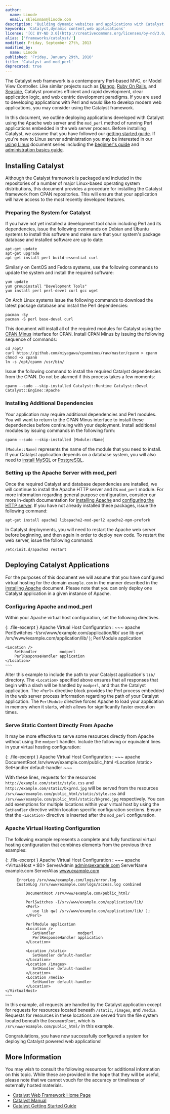 ```yaml
---
author:
  name: Linode
  email: skleinman@linode.com
description: 'Building dynamic websites and applications with Catalyst.'
keywords: 'Catalyst,dynamic content,web applications'
license: '[CC BY-ND 3.0](http://creativecommons.org/licenses/by-nd/3.0/us/)'
alias: ['frameworks/catalyst/']
modified: Friday, September 27th, 2013
modified_by:
  name: Linode
published: 'Friday, January 29th, 2010'
title: 'Catalyst and mod_perl'
deprecated: true
---
```


The Catalyst web framework is a contemporary Perl-based MVC, or Model View Controller. Like similar projects such as [Django](/docs/frameworks/), [Ruby On Rails](/docs/frameworks/), and [Seaside](/docs/frameworks/seaside/), Catalyst promotes efficient and rapid development, clear application logic, and web centric development paradigms. If you are used to developing applications with Perl and would like to develop modern web applications, you may consider using the Catalyst framework.

In this document, we outline deploying applications developed with Catalyst using the Apache web server and the `mod_perl` method of running Perl applications embedded in the web server process. Before installing Catalyst, we assume that you have followed our [getting started guide](/docs/getting-started/). If you're new to Linux server administration you may be interested in our [using Linux](/docs/using-linux/) document series including the [beginner's guide](/docs/beginners-guide/) and [administration basics guide](/docs/using-linux/administration-basics).

Installing Catalyst
-------------------

Although the Catalyst framework is packaged and included in the repositories of a number of major Linux-based operating system distributions, this document provides a procedure for installing the Catalyst framework from CPAN repositories. This will ensure that your application will have access to the most recently developed features.

### Preparing the System for Catalyst

If you have not yet installed a development tool chain including Perl and its dependencies, issue the following commands on Debian and Ubuntu systems to install this software and make sure that your system's package database and installed software are up to date:

    apt-get update 
    apt-get upgrade
    apt-get install perl build-essential curl

Similarly on CentOS and Fedora systems, use the following commands to update the system and install the required software:

    yum update
    yum groupinstall "Development Tools"
    yum install perl perl-devel curl gcc wget

On Arch Linux systems issue the following commands to download the latest package database and install the Perl dependencies:

    pacman -Sy
    pacman -S perl base-devel curl

This document will install all of the required modules for Catalyst using the [CPAN Minus](/docs/linux-tools/utilities/cpanm) interface for CPAN. Install CPAN Minus by issuing the following sequence of commands:

    cd /opt/
    curl https://github.com/miyagawa/cpanminus/raw/master/cpanm > cpanm
    chmod +x cpanm
    ln -s /opt/cpanm /usr/bin/

Issue the following command to install the required Catalyst dependencies from the CPAN. Do not be alarmed if this process takes a few moments:

    cpanm --sudo --skip-installed Catalyst::Runtime Catalyst::Devel Catalyst::Engine::Apache

### Installing Additional Dependencies

Your application may require additional dependencies and Perl modules. You will want to return to the CPAN Minus interface to install these dependencies before continuing with your deployment. Install additional modules by issuing commands in the following form:

    cpanm --sudo --skip-installed [Module::Name]

`[Module::Name]` represents the name of the module that you need to install. If your Catalyst application depends on a database system, you will also need to [install MySQL](/docs/databases/mysql/debian-5-lenny) or [PostgreSQL](/docs/databases/postgresql/debian-5-lenny).

### Setting up the Apache Server with mod\_perl

Once the required Catalyst and database dependencies are installed, we will continue to install the Apache HTTP server and its `mod_perl` module. For more information regarding general purpose configuration, consider our more in-depth documentation for [installing Apache](/docs/web-servers/apache/installation/debian-5-lenny) and [configuring the HTTP server](/docs/web-servers/apache/configuration/). If you have not already installed these packages, issue the following command:

    apt-get install apache2 libapache2-mod-perl2 apache2-mpm-prefork

In Catalyst deployments, you will need to restart the Apache web server before beginning, and then again in order to deploy new code. To restart the web server, issue the following command:

    /etc/init.d/apache2 restart

Deploying Catalyst Applications
-------------------------------

For the purposes of this document we will assume that you have configured virtual hosting for the domain `example.com` in the manner described in the [installing Apache](/docs/web-servers/apache/installation/debian-5-lenny) document. Please note that you can only deploy one Catalyst application in a given instance of Apache.

### Configuring Apache and mod\_perl

Within your Apache virtual host configuration, set the following directives.

{: .file-excerpt }
Apache Virtual Host Configuration
:   ~~~ apache
    PerlSwitches -I/srv/www/example.com/application/lib/
    <Perl>
       use lib qw( /srv/www/example.com/application/lib/ );
    </Perl>
    PerlModule application

    <Location />
        SetHandler          modperl
        PerlResponseHandler application
    </Location>
    ~~~

Alter this example to include the path to your Catalyst application's `lib/` directory. The `<Location>` specified above ensures that all responses that begin with a slash will be handled by `modperl`, and thus the Catalyst application. The `<Perl>` directive block provides the Perl process embedded in the web server process information regarding the path of your Catalyst application. The `PerlModule` directive forces Apache to load your application in memory when it starts, which allows for significantly faster execution times.

### Serve Static Content Directly From Apache

It may be more effective to serve some resources directly from Apache without using the `modperl` handler. Include the following or equivalent lines in your virtual hosting configuration:

{: .file-excerpt }
Apache Virtual Host Configuration
:   ~~~ apache
    DocumentRoot /srv/www/example.com/public_html
    <Location /static>
        SetHandler default-handler
    </Location>
    ~~~

With these lines, requests for the resources `http://example.com/static/style.css` and `http://example.com/static/bkgrnd.jpg` will be served from the resources `/srv/www/example.com/public_html/static/style.css` and `/srv/www/example.com/public_html/static/bkgrnd.jpg` respectively. You can add exemptions for multiple locations within your virtual host by using the `SetHandler` directive within location specific configuration sections. Ensure that the `<Location>` directive is inserted after the `mod_perl` configuration.

### Apache Virtual Hosting Configuration

The following example represents a complete and fully functional virtual hosting configuration that combines elements from the previous three examples:

{: .file-excerpt }
Apache Virtual Host Configuration
:   ~~~ apache
    <VirtualHost *:80> 
         ServerAdmin admin@example.com
         ServerName example.com
         ServerAlias www.example.com

         ErrorLog /srv/www/example.com/logs/error.log 
         CustomLog /srv/www/example.com/logs/access.log combined

             DocumentRoot /srv/www/example.com/public_html/

             PerlSwitches -I/srv/www/example.com/application/lib/
             <Perl>
                use lib qw( /srv/www/example.com/application/lib/ );
             </Perl>

             PerlModule application
             <Location />
                SetHandler          modperl
                PerlResponseHandler application
             </Location>

             <Location /static>
                SetHandler default-handler
             </Location>
             <Location /images>
                SetHandler default-handler
             </Location>
             <Location /media>
                SetHandler default-handler
             </Location>
    </VirtualHost>
    ~~~

In this example, all requests are handled by the Catalyst application except for requests for resources located beneath `/static`, `/images`, and `/media`. Requests for resources in these locations are served from the file system located beneath the `DocumentRoot`, which is `/srv/www/example.com/public_html/` in this example.

Congratulations, you have now successfully configured a system for deploying Catalyst powered web applications!

More Information
----------------

You may wish to consult the following resources for additional information on this topic. While these are provided in the hope that they will be useful, please note that we cannot vouch for the accuracy or timeliness of externally hosted materials.

- [Catalyst Web Framework Home Page](http://www.catalystframework.org/)
- [Catalyst Manual](http://search.cpan.org/dist/Catalyst-Manual/)
- [Catalyst Getting Started Guide](http://dev.catalystframework.org/wiki/#Get_Started)



